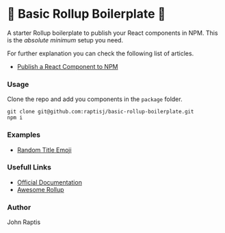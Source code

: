 # 🔨 Basic Rollup Boilerplate 🔧

A starter Rollup boilerplate to publish your React components in NPM.
This is the _absolute minimum_ setup you need.

For further explanation you can check the following list of articles.

- [Publish a React Component to NPM](https://www.johnraptis.dev/publish-react-component-npm/)

### Usage

Clone the repo and add you components in the `package` folder.

```
git clone git@github.com:raptisj/basic-rollup-boilerplate.git
npm i
```

### Examples

- [Random Title Emoji](https://github.com/raptisj/random-title-emoji)

### Usefull Links

- [Official Documentation](https://rollupjs.org/guide/en/)
- [Awesome Rollup](https://github.com/rollup/awesome)

### Author

John Raptis
